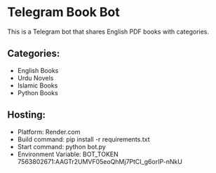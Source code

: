 # Telegram Book Bot

This is a Telegram bot that shares English PDF books with categories.

## Categories:
- English Books
- Urdu Novels
- Islamic Books
- Python Books

## Hosting:
- Platform: Render.com
- Build command: pip install -r requirements.txt
- Start command: python bot.py
- Environment Variable: BOT_TOKEN
7563802671:AAGTr2UMVF05eoQhMj7PtCI_g6orIP-nNkU


  
